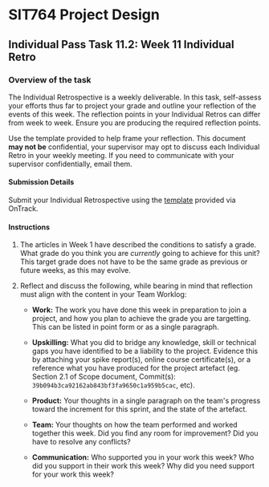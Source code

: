 <div id="banner"></div>

# SIT764 Project Design
## Individual Pass Task 11.2: Week 11 Individual Retro

### Overview of the task
The Individual Retrospective is a weekly deliverable. In this task, self-assess your efforts thus far to project your grade and outline your reflection of the events of this week. The reflection points in your Individual Retros can differ from week to week. Ensure you are producing the required reflection points.

Use the template provided to help frame your reflection. This document **may not be** confidential, your supervisor may opt to discuss each Individual Retro in your weekly meeting. If you need to communicate with your supervisor confidentially, email them.

#### Submission Details
Submit your Individual Retrospective using the [template](https://deakin365.sharepoint.com/:f:/s/SIT782-t1-2018/EjtriPJQ6B1NuMrb9WI59oMB_UKn0Ui6ewP4ONJTzmFVLg?e=rp2vwG) provided via OnTrack.

#### Instructions

1. The articles in Week 1 have described the conditions to satisfy a grade. What grade do you think you are _currently_ going to achieve for this unit? This target grade does not have to be the same grade as previous or future weeks, as this may evolve.

2. Reflect and discuss the following, while bearing in mind that reflection must align with the content in your Team Worklog:

    * **Work:** The work you have done this week in preparation to join a project, and how you plan to achieve the grade you are targetting. This can be listed in point form or as a single paragraph.

    * **Upskilling:** What you did to bridge any knowledge, skill or technical gaps you have identified to be a liability to the project. Evidence this by attaching your spike report(s), online course certificate(s), or a reference what you have produced for the project artefact (eg. Section 2.1 of Scope document, Commit(s): `39b094b3ca92162ab843bf3fa9650c1a959b5cac`, etc).

    * **Product:** Your thoughts in a single paragraph on the team's progress toward the increment for this sprint, and the state of the artefact.

    * **Team:** Your thoughts on how the team performed and worked together this week. Did you find any room for improvement? Did you have to resolve any conflicts?

    * **Communication:** Who supported you in your work this week? Who did you support in their work this week? Why did you need support for your work this week?

<div style="page-break-after:always;"></div>
